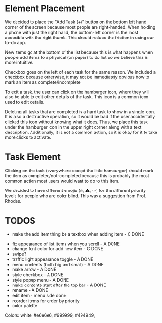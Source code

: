# Element Placement

We decided to place the "Add Task (+)" button on the bottom left hand corner of the screen because most people are right-handed. When holding a phone with just the right hand, the bottom-left corner is the most accesible with the right thumb. This should reduce the friction in using our to-do app.

New items go at the bottom of the list because this is what happens when people add items to a physical (on paper) to do list so we believe this is more intuitive.

Checkbox goes on the left of each task for the same reason. We included a checkbox because otherwise, it may not be immediately obvious how to mark an item as complete/incomplete.

To edit a task, the user can click on the hamburger icon, where they will also be able to edit other details of the task. This icon is a common icon used to edit details.

Deleting all tasks that are completed is a hard task to show in a single icon. It is also a destructive operation, so it would be bad if the user accidentally clicked this icon without knowing what it does. Thus, we place this task under the hamburger icon in the upper right corner along with a text description. Additionally, it is not a common action, so it is okay for it to take more clicks to activate.


# Task Element

Clicking on the task (everywhere except the little hamburger) should mark the item as completed/not-completed because this is probably the most common action most users would want to do to this item.

We decided to have different emojis (🔥, ⚠️, 💤) for the different priority levels for people who are color blind. This was a suggestion from Prof. Rhodes. 



# TODOS
- make the add item thing be a textbox when adding item - C DONE
<!-- - make the menu, priority level, checkbox stuff, trash can, etc show up for everything not just 1 li -->
- fix appearance of list items when you scroll - A DONE
- change font color for add new item - C DONE
- swipe?
- traffic light appearance toggle - A DONE
- menu contents (both big and small) - A DONE
- make arrow - A DONE
- style checkbox - A DONE
- style popup menu - A DONE
- make contents start after the top bar - A DONE
- rename - A DONE
- edit item - menu side done
- reorder items for order by priority
- color palette

Colors: white, #e6e6e6, #999999, #494949, 
